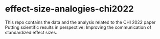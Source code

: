 # effect-size-analogies-chi2022

This repo contains the data and the analysis related to the CHI 2022 paper Putting scientific results in perspective: Improving the communication of standardized effect sizes. 

